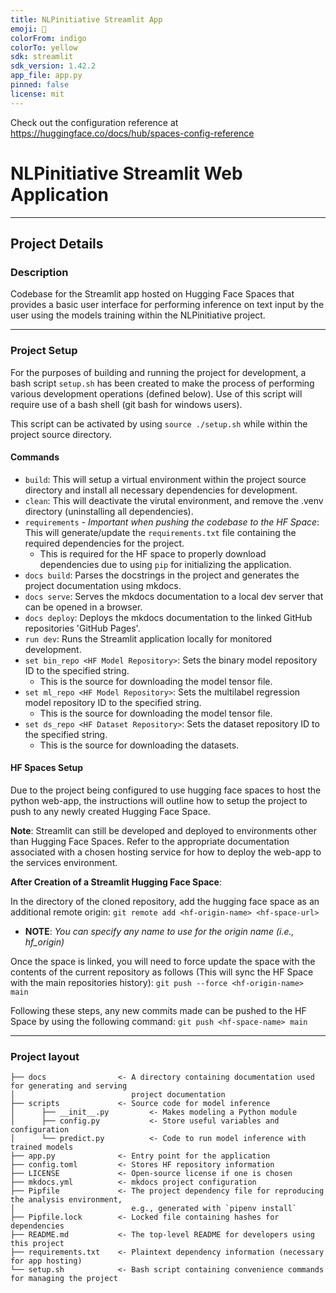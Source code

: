 ```yaml
---
title: NLPinitiative Streamlit App
emoji: 🐨
colorFrom: indigo
colorTo: yellow
sdk: streamlit
sdk_version: 1.42.2
app_file: app.py
pinned: false
license: mit
---
```


Check out the configuration reference at https://huggingface.co/docs/hub/spaces-config-reference

# NLPinitiative Streamlit Web Application

---

## Project Details

### Description

Codebase for the Streamlit app hosted on Hugging Face Spaces that provides a basic user interface for performing inference on text input by the user using the models training within the NLPinitiative project.

---

### Project Setup

For the purposes of building and running the project for development, a bash script `setup.sh` has been created to make the process of performing various development operations (defined below). Use of this script will require use of a bash shell (git bash for windows users).

This script can be activated by using `source ./setup.sh` while within the project source directory.

#### Commands

 - `build`: This will setup a virtual environment within the project source directory and install all necessary dependencies for development.
 - `clean`: This will deactivate the virutal environment, and remove the .venv directory (uninstalling all dependencies).
 - `requirements` - *Important when pushing the codebase to the HF Space*: This will generate/update the `requirements.txt` file containing the required dependencies for the project.
    - This is required for the HF space to properly download dependencies due to using `pip` for initializing the application.
 - `docs build`: Parses the docstrings in the project and generates the project documentation using mkdocs.
 - `docs serve`: Serves the mkdocs documentation to a local dev server that can be opened in a browser.
 - `docs deploy`: Deploys the mkdocs documentation to the linked GitHub repositories 'GitHub Pages'.
 - `run dev`: Runs the Streamlit application locally for monitored development.
 - `set bin_repo <HF Model Repository>`: Sets the binary model repository ID to the specified string.
    - This is the source for downloading the model tensor file.
 - `set ml_repo <HF Model Repository>`: Sets the multilabel regression model repository ID to the specified string.
    - This is the source for downloading the model tensor file.
 - `set ds_repo <HF Dataset Repository>`: Sets the dataset repository ID to the specified string.
    - This is the source for downloading the datasets.

#### HF Spaces Setup

Due to the project being configured to use hugging face spaces to host the python web-app, the instructions will outline how to setup the project to push to any newly created Hugging Face Space.

**Note**: Streamlit can still be developed and deployed to environments other than Hugging Face Spaces. Refer to the appropriate documentation associated with a chosen hosting service for how to deploy the web-app to the services environment.

**After Creation of a Streamlit Hugging Face Space**:

In the directory of the cloned repository, add the hugging face space as an additional remote origin: 
`git remote add <hf-origin-name> <hf-space-url>`

 - **NOTE**: *You can specify any name to use for the origin name (i.e., hf_origin)*

Once the space is linked, you will need to force update the space with the contents of the current repository as follows (This will sync the HF Space with the main repositories history):
`git push --force <hf-origin-name> main`

Following these steps, any new commits made can be pushed to the HF Space by using the following command:
`git push <hf-space-name> main`

---

### Project layout

```
├── docs                <- A directory containing documentation used for generating and serving 
│                          project documentation
├── scripts             <- Source code for model inference               
│      ├── __init__.py         <- Makes modeling a Python module    
│      ├── config.py           <- Store useful variables and configuration
│      └── predict.py          <- Code to run model inference with trained models
├── app.py              <- Entry point for the application
├── config.toml         <- Stores HF repository information
├── LICENSE             <- Open-source license if one is chosen
├── mkdocs.yml          <- mkdocs project configuration
├── Pipfile             <- The project dependency file for reproducing the analysis environment, 
│                          e.g., generated with `pipenv install`
├── Pipfile.lock        <- Locked file containing hashes for dependencies
├── README.md           <- The top-level README for developers using this project
├── requirements.txt    <- Plaintext dependency information (necessary for app hosting)
└── setup.sh            <- Bash script containing convenience commands for managing the project
```
